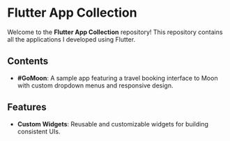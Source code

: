 # Flutter App Collection

Welcome to the **Flutter App Collection** repository! This repository contains all the applications I developed using Flutter.

## Contents

- **#GoMoon**: A sample app featuring a travel booking interface to Moon with custom dropdown menus and responsive design.
 
## Features

- **Custom Widgets**: Reusable and customizable widgets for building consistent UIs.
<!-- - **State Management**: Examples of various state management techniques in Flutter.
- **Responsive Design**: Layouts that adapt to different screen sizes and orientations.
- **Animations**: Smooth and engaging animations to enhance user experience.
- **Networking**: Integration with REST APIs and data handling.
- **Persistence**: Local storage solutions using SQLite and shared preferences. -->

